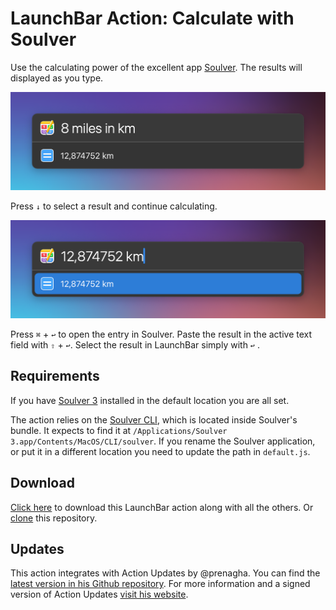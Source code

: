 # LaunchBar Action: Calculate with Soulver



Use the calculating power of the excellent app [Soulver](https://soulver.app/features/). The results will displayed as you type. 

<img src="01.png" width="600"/> 

Press `↓` to select a result and continue calculating. 

<img src="02.png" width="600"/> 

Press `⌘` + `↩` to open the entry in Soulver. Paste the result in the active text field with `⇧` + `↩`. Select the result in LaunchBar simply with `↩` . 

## Requirements

If you have [Soulver 3](https://soulver.app) installed in the default location you are all set. 

The action relies on the [Soulver CLI](https://documentation.soulver.app/documentation/command-line-tool-automator-and-services), which is located inside Soulver's bundle. It expects to find it at `/Applications/Soulver 3.app/Contents/MacOS/CLI/soulver`.
If you rename the Soulver application, or put it in a different location you need to update the path in `default.js`.

## Download

[Click here](https://github.com/Ptujec/LaunchBar/archive/refs/heads/master.zip) to download this LaunchBar action along with all the others. Or [clone](https://docs.github.com/en/repositories/creating-and-managing-repositories/cloning-a-repository) this repository.

## Updates

This action integrates with Action Updates by @prenagha. You can find the [latest version in his Github repository](https://github.com/prenagha/launchbar). For more information and a signed version of Action Updates [visit his website](https://renaghan.com/launchbar/action-updates/).
